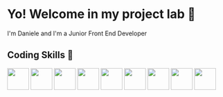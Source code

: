 # Yo! Welcome in my project lab  :japanese_goblin:

I'm Daniele and I'm a Junior Front End Developer 

## Coding Skills :space_invader:

<div>
  <img src="https://cdn.jsdelivr.net/gh/devicons/devicon/icons/html5/html5-original.svg" height='50'/>
  <img src="https://cdn.jsdelivr.net/gh/devicons/devicon/icons/css3/css3-original.svg" height='50'/>
  <img src="https://cdn.jsdelivr.net/gh/devicons/devicon/icons/sass/sass-original.svg" height='50'/>
  <img src="https://cdn.jsdelivr.net/gh/devicons/devicon/icons/bootstrap/bootstrap-original.svg" height='50'/>
  <img src="https://cdn.jsdelivr.net/gh/devicons/devicon/icons/javascript/javascript-original.svg" height='50'/>
  <img src="https://cdn.jsdelivr.net/gh/devicons/devicon/icons/typescript/typescript-original.svg" height='50'/>
  <img src="https://cdn.jsdelivr.net/gh/devicons/devicon/icons/angularjs/angularjs-original.svg" height='50' />
  <img src="https://cdn.jsdelivr.net/gh/devicons/devicon/icons/java/java-original.svg" height='50'/>
  <img src="https://cdn.jsdelivr.net/gh/devicons/devicon/icons/c/c-original.svg" height='50'/>
</div>
